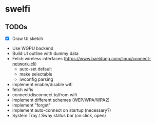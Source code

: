 # swelfi

## TODOs

* [x] Draw UI sketch
* Use WGPU backend
* Build UI outline with dummy data
* Fetch wireless interfaces (https://www.baeldung.com/linux/connect-network-cli)
    * auto-set default
    * make selectable
    * iwconfig parsing
* implement enable/disable wifi
* fetch wifis
* connect/disconnect to/from wifi
* implement different schemes (WEP/WPA/WPA2)
* implement "forget"
* implement auto-connect on startup (necessary?)
* System Tray / Sway status bar (on click, open)
